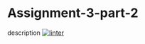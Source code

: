 # Assignment-3-part-2
description
[![linter](https://github.com/<OWNER>/<REPOSITORY>/workflows/linter/badge.svg)](https://github.com/marketplace/actions/super-linter)
